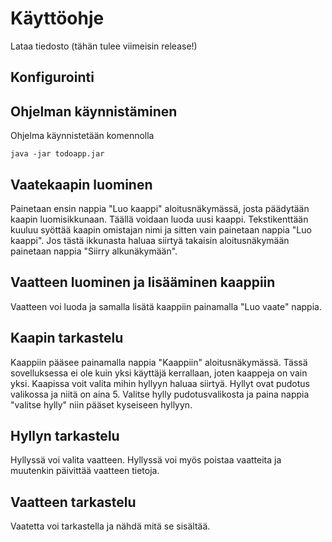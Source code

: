 # Käyttöohje
Lataa tiedosto (tähän tulee viimeisin release!)
## Konfigurointi

## Ohjelman käynnistäminen
Ohjelma käynnistetään komennolla

```
java -jar todoapp.jar
```
## Vaatekaapin luominen
Painetaan ensin nappia "Luo kaappi" aloitusnäkymässä, josta päädytään kaapin luomisikkunaan. Täällä voidaan luoda uusi kaappi.
Tekstikenttään kuuluu syöttää kaapin omistajan nimi ja sitten vain painetaan nappia "Luo kaappi". Jos tästä ikkunasta haluaa siirtyä
takaisin aloitusnäkymään painetaan nappia "Siirry alkunäkymään".

## Vaatteen luominen ja lisääminen kaappiin
Vaatteen voi luoda ja samalla lisätä kaappiin painamalla "Luo vaate" nappia.

## Kaapin tarkastelu
Kaappiin pääsee painamalla nappia "Kaappiin" aloitusnäkymässä. Tässä sovelluksessa ei ole kuin yksi käyttäjä kerrallaan, joten
kaappeja on vain yksi. Kaapissa voit valita mihin hyllyyn haluaa siirtyä. Hyllyt ovat pudotus valikossa ja niitä on aina 5.
Valitse hylly pudotusvalikosta ja paina nappia "valitse hylly" niin pääset kyseiseen hyllyyn.

## Hyllyn tarkastelu
Hyllyssä voi valita vaatteen. Hyllyssä voi myös poistaa vaatteita ja muutenkin päivittää vaatteen tietoja.

## Vaatteen tarkastelu
Vaatetta voi tarkastella ja nähdä mitä se sisältää.
